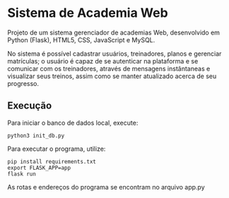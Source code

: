 # Sistema de Academia Web
Projeto de um sistema gerenciador de academias Web, desenvolvido em Python (Flask), HTML5, CSS, JavaScript e MySQL.

No sistema é possível cadastrar usuários, treinadores, planos e gerenciar matrículas; o usuário é capaz de se autenticar na plataforma e se comunicar com os treinadores, através de mensagens instântaneas e visualizar seus treinos, assim como se manter atualizado acerca de seu progresso.

## Execução
Para iniciar o banco de dados local, execute:
```
python3 init_db.py
```

Para executar o programa, utilize:
```
pip install requirements.txt
export FLASK_APP=app
flask run
```

As rotas e endereços do programa se encontram no arquivo app.py